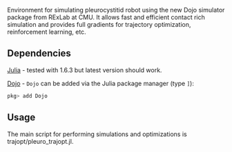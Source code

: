 Environment for simulating pleurocystitid robot using the new Dojo simulator package from RExLab at CMU. It allows fast and efficient contact rich simulation and provides full gradients for trajectory optimization, reinforcement learning, etc. 

## Dependencies

[Julia](https://julialang.org/downloads/) - tested with 1.6.3 but latest version should work.

[Dojo](https://github.com/dojo-sim/Dojo.jl) - `Dojo` can be added via the Julia package manager (type `]`):
```julia
pkg> add Dojo
```

## Usage

The main script for performing simulations and optimizations is trajopt/pleuro_trajopt.jl. 
